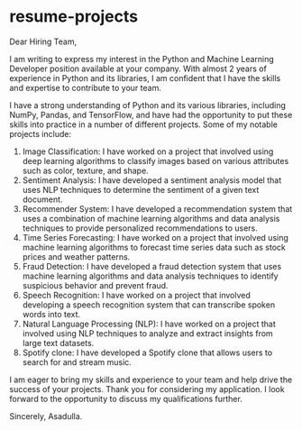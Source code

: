 # resume-projects
Dear Hiring Team,

I am writing to express my interest in the Python and Machine Learning Developer position available at your company. With almost 2 years of experience in Python and its libraries, I am confident that I have the skills and expertise to contribute to your team.

I have a strong understanding of Python and its various libraries, including NumPy, Pandas, and TensorFlow, and have had the opportunity to put these skills into practice in a number of different projects. Some of my notable projects include:

   1. Image Classification: I have worked on a project that involved using deep learning algorithms to classify images based on various attributes such as color, texture, and shape.
   2. Sentiment Analysis: I have developed a sentiment analysis model that uses NLP techniques to determine the sentiment of a given text document.
   3. Recommender System: I have developed a recommendation system that uses a combination of machine learning algorithms and data analysis techniques to provide personalized recommendations to users.
   4. Time Series Forecasting: I have worked on a project that involved using machine learning algorithms to forecast time series data such as stock prices and weather patterns.
   5. Fraud Detection: I have developed a fraud detection system that uses machine learning algorithms and data analysis techniques to identify suspicious behavior and prevent fraud.
   6. Speech Recognition: I have worked on a project that involved developing a speech recognition system that can transcribe spoken words into text.
   7. Natural Language Processing (NLP): I have worked on a project that involved using NLP techniques to analyze and extract insights from large text datasets.
   8. Spotify clone: I have developed a Spotify clone that allows users to search for and stream music. 

I am eager to bring my skills and experience to your team and help drive the success of your projects. Thank you for considering my application. I look forward to the opportunity to discuss my qualifications further.


Sincerely,
Asadulla.
